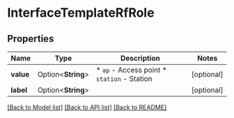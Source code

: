 # InterfaceTemplateRfRole

## Properties

Name | Type | Description | Notes
------------ | ------------- | ------------- | -------------
**value** | Option<**String**> | * `ap` - Access point * `station` - Station | [optional]
**label** | Option<**String**> |  | [optional]

[[Back to Model list]](../README.md#documentation-for-models) [[Back to API list]](../README.md#documentation-for-api-endpoints) [[Back to README]](../README.md)


